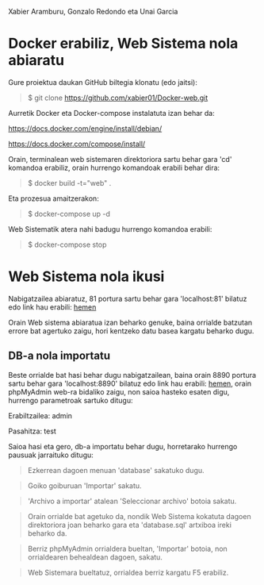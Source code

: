 Xabier Aramburu, Gonzalo Redondo eta Unai Garcia

# Docker erabiliz, Web Sistema nola abiaratu

Gure proiektua daukan GitHub biltegia klonatu (edo jaitsi): 

> $ git clone https://github.com/xabier01/Docker-web.git

Aurretik Docker eta Docker-compose instalatuta izan behar da:

https://docs.docker.com/engine/install/debian/

https://docs.docker.com/compose/install/

Orain, terminalean web sistemaren direktoriora sartu behar gara 'cd' komandoa erabiliz, orain hurrengo komandoak erabili behar dira:

> $ docker build -t="web" .

Eta prozesua amaitzerakon:

> $ docker-compose up -d

Web Sistematik atera nahi badugu hurrengo komandoa erabili:

> $ docker-compose stop

# Web Sistema nola ikusi

Nabigatzailea abiaratuz, 81 portura sartu behar gara 'localhost:81' bilatuz edo link hau erabili: [hemen](http://localhost:81/)

Orain Web sistema abiaratua izan beharko genuke, baina orrialde batzutan errore bat agertuko zaigu, hori kentzeko datu basea kargatu beharko dugu.

## DB-a nola importatu

Beste orrialde bat hasi behar dugu nabigatzailean, baina orain 8890 portura sartu behar gara 'localhost:8890' bilatuz edo link hau erabili: [hemen](http://localhost:8890/), orain phpMyAdmin web-ra bidaliko zaigu, non saioa hasteko esaten digu, hurrengo parametroak sartuko ditugu:

Erabiltzailea: admin

Pasahitza: test

Saioa hasi eta gero, db-a importatu behar dugu, horretarako hurrengo pausuak jarraituko ditugu:

> Ezkerrean dagoen menuan 'database' sakatuko dugu.

> Goiko goiburuan 'Importar' sakatu.

> 'Archivo a importar' atalean 'Seleccionar archivo' botoia sakatu.

> Orain orrialde bat agetuko da, nondik Web Sistema kokatuta dagoen direktoriora joan beharko gara eta 'database.sql' artxiboa ireki beharko da.

> Berriz phpMyAdmin orrialdera bueltan, 'Importar' botoia, non orrialdearen behealdean dagoen, sakatu.

> Web Sistemara bueltatuz, orrialdea berriz kargatu F5 erabiliz.
